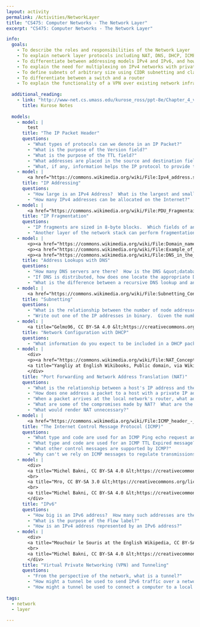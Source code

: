 ```yaml
---
layout: activity
permalink: /Activities/NetworkLayer
title: "CS475: Computer Networks - The Network Layer"
excerpt: "CS475: Computer Networks - The Network Layer"

info:
  goals: 
    - To describe the roles and responsibilities of the Network Layer
    - To explain network layer protocols including NAT, DNS, DHCP, ICMP/Ping
    - To differentiate between addressing models IPv4 and IPv6, and how to tunnel between them
    - To explain the need for multiplexing on IPv4 networks with private subnets, and the role of NAT and port forwarding
    - To define subnets of arbitrary size using CIDR subnetting and class A/B/C subnets
    - To differentiate between a switch and a router
    - To explain the functionality of a VPN over existing network infrastructure
        
  additional_reading:
    - link: "http://www-net.cs.umass.edu/kurose_ross/ppt-8e/Chapter_4_v8.0.pptx"
      title: Kurose Notes
      
  models:
    - model: |
        test
      title: "The IP Packet Header"
      questions: 
        - "What types of protocols can we denote in an IP Packet?"
        - "What is the purpose of the Version field?"
        - "What is the purpose of the TTL field?"
        - "What addresses are placed in the source and destination fields?  How might this differ from the MAC addresses used in the Link Layer header?"
        - "What, if any, information helps the IP protocol to provide throughput control, error correction, or packet ordering?  What, in your own words, is &quot;Best Effort&quot; quality-of-service?"
    - model: |
        <a href="https://commons.wikimedia.org/wiki/File:Ipv4_address.svg#/media/File:Ipv4_address.svg"><img src="https://upload.wikimedia.org/wikipedia/commons/thumb/7/74/Ipv4_address.svg/1200px-Ipv4_address.svg.png" alt="Ipv4 address.svg"></a><br>By <a href="https://en.wikipedia.org/wiki/en:User:Indeterminate" class="extiw" title="w:en:User:Indeterminate">Indeterminate</a> - <span class="int-own-work" lang="en">Own work</span>, Public Domain, <a href="https://commons.wikimedia.org/w/index.php?curid=2868206">Link</a>
      title: "IP Addressing"
      questions: 
        - "How large is an IPv4 Address?  What is the largest and smallest value that can be represented by each octet?"
        - "How many IPv4 addresses can be allocated on the Internet?"
    - model: |
        <a href="https://commons.wikimedia.org/wiki/File:PDU_Fragmentaion_-_en.png#/media/File:PDU_Fragmentaion_-_en.png"><img src="https://upload.wikimedia.org/wikipedia/commons/8/80/PDU_Fragmentaion_-_en.png" alt="PDU Fragmentaion - en.png"></a><br>By <a href="https://www.wikidata.org/wiki/Q81411358" class="extiw" title="d:Q81411358"><span title="Syrian Wikimedian">Michel Bakni</span></a> - <span class="int-own-work" lang="en">Own work</span>, <a href="https://creativecommons.org/licenses/by-sa/4.0" title="Creative Commons Attribution-Share Alike 4.0">CC BY-SA 4.0</a>, <a href="https://commons.wikimedia.org/w/index.php?curid=70267999">Link</a>
      title: "IP Fragmentation"
      questions: 
        - "IP fragments are sized in 8-byte blocks.  Which fields of an IP packet are modified to indicate that this packet is a fragment, and what part of the overall packet it represents?"  
        - "Another layer of the network stack can perform fragmentation in order to regulate transmission rate.  However, no information is retained at this layer about network throughput and performance.  Therefore, what do you think is the purpose of fragmentation at this layer?"
    - model: |
        <p><a href="https://commons.wikimedia.org/wiki/File:Domain_name_space.svg#/media/File:Domain_name_space.svg"><img src="https://upload.wikimedia.org/wikipedia/commons/thumb/b/b1/Domain_name_space.svg/1200px-Domain_name_space.svg.png" alt="Domain name space.svg"></a><br>Public Domain, <a href="https://commons.wikimedia.org/w/index.php?curid=387678">Link</a></p>
        <p><a href="https://commons.wikimedia.org/wiki/File:Example_of_an_iterative_DNS_resolver.svg#/media/File:Example_of_an_iterative_DNS_resolver.svg"><img src="https://upload.wikimedia.org/wikipedia/commons/thumb/a/a5/Example_of_an_iterative_DNS_resolver.svg/1200px-Example_of_an_iterative_DNS_resolver.svg.png" alt="Example of an iterative DNS resolver.svg"></a><br>By Lion Kimbro - <span class="int-own-work" lang="en">Own work</span>, Public Domain, <a href="https://commons.wikimedia.org/w/index.php?curid=386517">Link</a></p>
        <p><a href="https://commons.wikimedia.org/wiki/File:DNS_in_the_real_world.svg#/media/File:DNS_in_the_real_world.svg"><img src="https://upload.wikimedia.org/wikipedia/commons/thumb/0/09/DNS_in_the_real_world.svg/1200px-DNS_in_the_real_world.svg.png" alt="DNS in the real world.svg"></a><br>By Lion Kimbro - <span class="int-own-work" lang="en">Own work</span>, Public Domain, <a href="https://commons.wikimedia.org/w/index.php?curid=386501">Link</a></p>
      title: "Address Lookups with DNS"
      questions: 
        - "How many DNS servers are there?  How is the DNS &quot;database&quot; stored on the Internet?"
        - "If DNS is distributed, how does one locate the appropriate DNS server corresponding to the network being sought?"
        - "What is the difference between a recursive DNS lookup and an iterative one?"
    - model: |
        <a href="https://commons.wikimedia.org/wiki/File:Subnetting_Concept.svg#/media/File:Subnetting_Concept.svg"><img src="https://upload.wikimedia.org/wikipedia/commons/thumb/b/b3/Subnetting_Concept.svg/1200px-Subnetting_Concept.svg.png" alt="Subnetting Concept.svg"></a><br>By <a href="https://www.wikidata.org/wiki/Q81411358" class="extiw" title="d:Q81411358"><span title="Syrian Wikimedian">Michel Bakni</span></a> - <span class="int-own-work" lang="en">Own work</span>, <a href="https://creativecommons.org/licenses/by-sa/4.0" title="Creative Commons Attribution-Share Alike 4.0">CC BY-SA 4.0</a>, <a href="https://commons.wikimedia.org/w/index.php?curid=71691822">Link</a>
      title: "Subnetting"
      questions: 
        - "What is the relationship between the number of node addresses and the subnet number following the network address?"
        - "Write out one of the IP addresses in binary.  Given the number of node addresses available in each subnet, which bits in the address represent the network address, and which represent the node address?"
    - model: |
        <a title="Gelmo96, CC BY-SA 4.0 &lt;https://creativecommons.org/licenses/by-sa/4.0&gt;, via Wikimedia Commons" href="https://commons.wikimedia.org/wiki/File:DHCP_session.svg"><img width="256" alt="DHCP session" src="https://upload.wikimedia.org/wikipedia/commons/thumb/e/e4/DHCP_session.svg/256px-DHCP_session.svg.png"></a>
      title: "Network Configuration with DHCP"
      questions: 
        - "What information do you expect to be included in a DHCP packet?"  
    - model: |
        <div>
        <p><a href="https://commons.wikimedia.org/wiki/File:NAT_Concept-en.svg#/media/File:NAT_Concept-en.svg"><img src="https://upload.wikimedia.org/wikipedia/commons/thumb/c/c7/NAT_Concept-en.svg/1200px-NAT_Concept-en.svg.png" alt="NAT Concept-en.svg"></a><br>By <a href="https://www.wikidata.org/wiki/Q81411358" class="extiw" title="d:Q81411358"><span title="Syrian Wikimedian">Michel Bakni</span></a> - This file was derived from:<a href="//commons.wikimedia.org/wiki/File:Server_symbol-blue.svg" title="File:Server symbol-blue.svg">Server symbol-blue.svg</a><a href="//commons.wikimedia.org/wiki/File:Network_cloud_symbol.svg" title="File:Network cloud symbol.svg">Network cloud symbol.svg</a><a href="//commons.wikimedia.org/wiki/File:Workstation_symbol-Blue.svg" title="File:Workstation symbol-Blue.svg">Workstation symbol-Blue.svg</a><a href="//commons.wikimedia.org/wiki/File:Router_symbol-Blue.svg" title="File:Router symbol-Blue.svg">Router symbol-Blue.svg</a>Wendell Odom (<span style="white-space:nowrap">2013</span>) (in English) Cisco CCENT/CCNA ICND1 100-101 Official Cert Guide (Academic ed.), Pearson Education, Inc., p.&amp;nbsp;582 <a href="https://en.wikipedia.org/wiki/International_Standard_Book_Number" class="extiw" title="en:International Standard Book Number">ISBN</a>: <a href="//commons.wikimedia.org/wiki/Special:BookSources/1587144859" title="Special:BookSources/1587144859">1587144859</a>., <a href="https://creativecommons.org/licenses/by-sa/4.0" title="Creative Commons Attribution-Share Alike 4.0">CC BY-SA 4.0</a>, <a href="https://commons.wikimedia.org/w/index.php?curid=86017447">Link</a></p>
        <a title="Yangliy at English Wikibooks, Public domain, via Wikimedia Commons" href="https://commons.wikimedia.org/wiki/File:Network_Address_Translation_(file2).jpg"><img width="512" alt="Network Address Translation (file2)" src="https://upload.wikimedia.org/wikipedia/commons/thumb/6/63/Network_Address_Translation_%28file2%29.jpg/512px-Network_Address_Translation_%28file2%29.jpg"></a>
        </div>
      title: "Port Forwarding and Network Address Translation (NAT)"
      questions: 
        - "What is the relationship between a host's IP address and the externally-facing IP address to the network?"
        - "How does one address a packet to a host with a private IP address behind a NAT network?"
        - "When a packet arrives at the local network's router, what additional information is needed to identify which private node should receive the packet?"
        - "What are some of the compromises made by NAT?  What are the benefits?"
        - "What would render NAT unnecessary?"
    - model: |
        <a href="https://commons.wikimedia.org/wiki/File:ICMP_header_-_General-en.svg#/media/File:ICMP_header_-_General-en.svg"><img src="https://upload.wikimedia.org/wikipedia/commons/thumb/e/e1/ICMP_header_-_General-en.svg/1200px-ICMP_header_-_General-en.svg.png" alt="ICMP header - General-en.svg"></a><br>By <a href="https://www.wikidata.org/wiki/Q81411358" class="extiw" title="d:Q81411358"><span title="Syrian Wikimedian">Michel Bakni</span></a> - (<span style="white-space:nowrap">2012</span>) <a rel="nofollow" class="external text" href="https://web.archive.org/web/20171120064332/http://www.r-5.org/files/books/computers/internals/net/Richard_Stevens-TCP-IP_Illustrated-EN.pdf">TCP/IP Illustrated Volume 1</a> (Second ed.), Pearson Education, Inc., p.&amp;nbsp;355 <a href="https://en.wikipedia.org/wiki/International_Standard_Book_Number" class="extiw" title="en:International Standard Book Number">ISBN</a>: <a href="//commons.wikimedia.org/wiki/Special:BookSources/0321336313" title="Special:BookSources/0321336313">0321336313</a>., <a href="https://creativecommons.org/licenses/by-sa/4.0" title="Creative Commons Attribution-Share Alike 4.0">CC BY-SA 4.0</a>, <a href="https://commons.wikimedia.org/w/index.php?curid=89010113">Link</a>
      title: "The Internet Control Message Protocol (ICMP)"
      questions: 
        - "What type and code are used for an ICMP Ping echo request and reply?"
        - "What type and code are used for an ICMP TTL Expired message?"
        - "What other control messages are supported by ICMP?"
        - "Why can't we rely on ICMP messages to regulate transmissions on the Internet?"
    - model: |
        <div>
        <a title="Michel Bakni, CC BY-SA 4.0 &lt;https://creativecommons.org/licenses/by-sa/4.0&gt;, via Wikimedia Commons" href="https://commons.wikimedia.org/wiki/File:IPv6_address_terminology-en.svg"><img width="512" alt="IPv6 address terminology-en" src="https://upload.wikimedia.org/wikipedia/commons/thumb/5/5e/IPv6_address_terminology-en.svg/512px-IPv6_address_terminology-en.svg.png"></a>
        <br>
        <a title="Mro, CC BY-SA 3.0 &lt;https://creativecommons.org/licenses/by-sa/3.0&gt;, via Wikimedia Commons" href="https://commons.wikimedia.org/wiki/File:Ipv6_header.svg"><img width="512" alt="Ipv6 header" src="https://upload.wikimedia.org/wikipedia/commons/thumb/a/ab/Ipv6_header.svg/512px-Ipv6_header.svg.png"></a>
        <br>
        <a title="Michel Bakni, CC BY-SA 4.0 &lt;https://creativecommons.org/licenses/by-sa/4.0&gt;, via Wikimedia Commons" href="https://commons.wikimedia.org/wiki/File:IPv6_IPv4-Mapped_address_structure-en.svg"><img width="512" alt="IPv6 IPv4-Mapped address structure-en" src="https://upload.wikimedia.org/wikipedia/commons/thumb/5/55/IPv6_IPv4-Mapped_address_structure-en.svg/512px-IPv6_IPv4-Mapped_address_structure-en.svg.png"></a>
        </div>
      title: "IPv6"
      questions: 
        - "How big is an IPv6 address?  How many such addresses are there?"
        - "What is the purpose of the Flow label?"   
        - "How is an IPv4 address represented by an IPv6 address?"
    - model: |
        <div>
        <a title="Mouchoir le Souris at the English Wikipedia, CC BY-SA 3.0 &lt;http://creativecommons.org/licenses/by-sa/3.0/&gt;, via Wikimedia Commons" href="https://commons.wikimedia.org/wiki/File:IPTunnelDiagram_01-12-07.jpg"><img width="512" alt="IPTunnelDiagram 01-12-07" src="https://upload.wikimedia.org/wikipedia/commons/2/2d/IPTunnelDiagram_01-12-07.jpg"></a>
        <br>
        <a title="Michel Bakni, CC BY-SA 4.0 &lt;https://creativecommons.org/licenses/by-sa/4.0&gt;, via Wikimedia Commons" href="https://commons.wikimedia.org/wiki/File:IPSec_VPN-en.svg"><img width="512" alt="IPSec VPN-en" src="https://upload.wikimedia.org/wikipedia/commons/thumb/1/19/IPSec_VPN-en.svg/512px-IPSec_VPN-en.svg.png"></a>
        </div>
      title: "Virtual Private Networking (VPN) and Tunneling"
      questions: 
        - "From the perspective of the network, what is a tunnel?"
        - "How might a tunnel be used to send IPv6 traffic over a network that involves transiting IPv4 nodes and networks?"
        - "How might a tunnel be used to connect a computer to a local corporate network (i.e., a VPN)?"
        
tags:
  - network
  - layer
 
---
```



